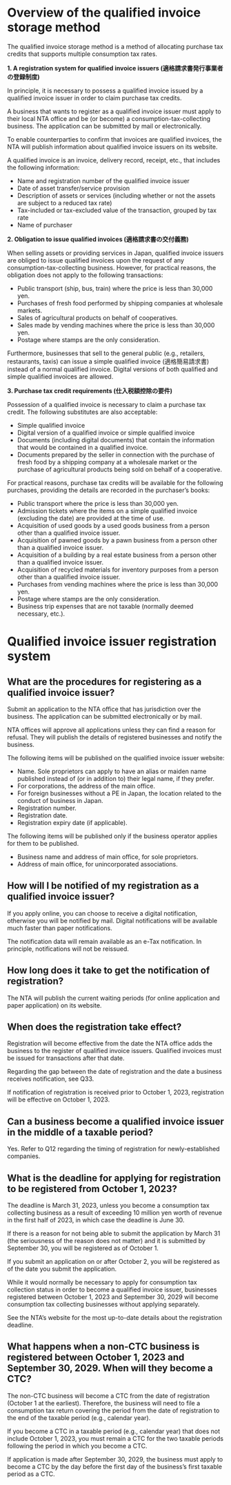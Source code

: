 # Overview of the qualified invoice storage method

The qualified invoice storage method is a method of allocating purchase tax credits that supports multiple consumption tax rates.

**1. A registration system for qualified invoice issuers (適格請求書発行事業者の登録制度)**

In principle, it is necessary to possess a qualified invoice issued by a qualified invoice issuer in order to claim purchase tax credits.

A business that wants to register as a qualified invoice issuer must apply to their local NTA office and be (or become) a consumption-tax-collecting business. The application can be submitted by mail or electronically.

To enable counterparties to confirm that invoices are qualified invoices, the NTA will publish information about qualified invoice issuers on its website.

A qualified invoice is an invoice, delivery record, receipt, etc., that includes the following information:

- Name and registration number of the qualified invoice issuer
- Date of asset transfer/service provision
- Description of assets or services (including whether or not the assets are subject to a reduced tax rate)
- Tax-included or tax-excluded value of the transaction, grouped by tax rate
- Name of purchaser

**2. Obligation to issue qualified invoices (適格請求書の交付義務)**

When selling assets or providing services in Japan, qualified invoice issuers are obliged to issue qualified invoices upon the request of any consumption-tax-collecting business. However, for practical reasons, the obligation does not apply to the following transactions:

- Public transport (ship, bus, train) where the price is less than 30,000 yen.
- Purchases of fresh food performed by shipping companies at wholesale markets.
- Sales of agricultural products on behalf of cooperatives.
- Sales made by vending machines where the price is less than 30,000 yen.
- Postage where stamps are the only consideration.

Furthermore, businesses that sell to the general public (e.g., retailers, restaurants, taxis) can issue a simple qualified invoice (適格簡易請求書) instead of a normal qualified invoice. Digital versions of both qualified and simple qualified invoices are allowed.

**3. Purchase tax credit requirements (仕入税額控除の要件)**

Possession of a qualified invoice is necessary to claim a purchase tax credit. The following substitutes are also acceptable: 

- Simple qualified invoice
- Digital version of a qualified invoice or simple qualified invoice
- Documents (including digital documents) that contain the information that would be contained in a qualified invoice.
- Documents prepared by the seller in connection with the purchase of fresh food by a shipping company at a wholesale market or the purchase of agricultural products being sold on behalf of a cooperative.

For practical reasons, purchase tax credits will be available for the following purchases, providing the details are recorded in the purchaser’s books:

- Public transport where the price is less than 30,000 yen.
- Admission tickets where the items on a simple qualified invoice (excluding the date) are provided at the time of use.
- Acquisition of used goods by a used goods business from a person other than a qualified invoice issuer.
- Acquisition of pawned goods by a pawn business from a person other than a qualified invoice issuer. 
- Acquisition of a building by a real estate business from a person other than a qualified invoice issuer.
- Acquisition of recycled materials for inventory purposes from a person other than a qualified invoice issuer.
- Purchases from vending machines where the price is less than 30,000 yen.
- Postage where stamps are the only consideration.
- Business trip expenses that are not taxable (normally deemed necessary, etc.).

# Qualified invoice issuer registration system

## What are the procedures for registering as a qualified invoice issuer?

Submit an application to the NTA office that has jurisdiction over the business. The application can be submitted electronically or by mail.

NTA offices will approve all applications unless they can find a reason for refusal. They will publish the details of registered businesses and notify the business.

The following items will be published on the qualified invoice issuer website:

- Name. Sole proprietors can apply to have an alias or maiden name published instead of (or in addition to) their legal name, if they prefer.
- For corporations, the address of the main office.
- For foreign businesses without a PE in Japan, the location related to the conduct of business in Japan.
- Registration number.
- Registration date.
- Registration expiry date (if applicable).

The following items will be published only if the business operator applies for them to be published.

- Business name and address of main office, for sole proprietors.
- Address of main office, for unincorporated associations.

## How will I be notified of my registration as a qualified invoice issuer?

If you apply online, you can choose to receive a digital notification, otherwise you will be notified by mail. Digital notifications will be available much faster than paper notifications.

The notification data will remain available as an e-Tax notification. In principle, notifications will not be reissued.

## How long does it take to get the notification of registration?

The NTA will publish the current waiting periods (for online application and paper application) on its website.

## When does the registration take effect?

Registration will become effective from the date the NTA office adds the business to the register of qualified invoice issuers. Qualified invoices must be issued for transactions after that date.

Regarding the gap between the date of registration and the date a business receives notification, see Q33.

If notification of registration is received prior to October 1, 2023, registration will be effective on October 1, 2023.

## Can a business become a qualified invoice issuer in the middle of a taxable period?

Yes. Refer to Q12 regarding the timing of registration for newly-established companies.

## What is the deadline for applying for registration to be registered from October 1, 2023?

The deadline is March 31, 2023, unless you become a consumption tax collecting business as a result of exceeding 10 million yen worth of revenue in the first half of 2023, in which case the deadline is June 30. 

If there is a reason for not being able to submit the application by March 31 (the seriousness of the reason does not matter) and it is submitted by September 30, you will be registered as of October 1. 

If you submit an application on or after October 2, you will be registered as of the date you submit the application.

While it would normally be necessary to apply for consumption tax collection status in order to become a qualified invoice issuer, businesses registered between October 1, 2023 and September 30, 2029 will become consumption tax collecting businesses without applying separately.

See the NTA’s website for the most up-to-date details about the registration deadline.

## What happens when a non-CTC business is registered between October 1, 2023 and September 30, 2029. When will they become a CTC?

The non-CTC business will become a CTC from the date of registration (October 1 at the earliest). Therefore, the business will need to file a consumption tax return covering the period from the date of registration to the end of the taxable period (e.g., calendar year).

If you become a CTC in a taxable period (e.g., calendar year) that does not include October 1, 2023, you must remain a CTC for the two taxable periods following the period in which you become a CTC.

If application is made after September 30, 2029, the business must apply to become a CTC by the day before the first day of the business’s first taxable period as a CTC.

